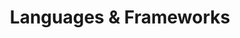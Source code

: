---
layout: language-frameworks
title: Languages & Frameworks
description: Languages, frameworks and libraries.
---